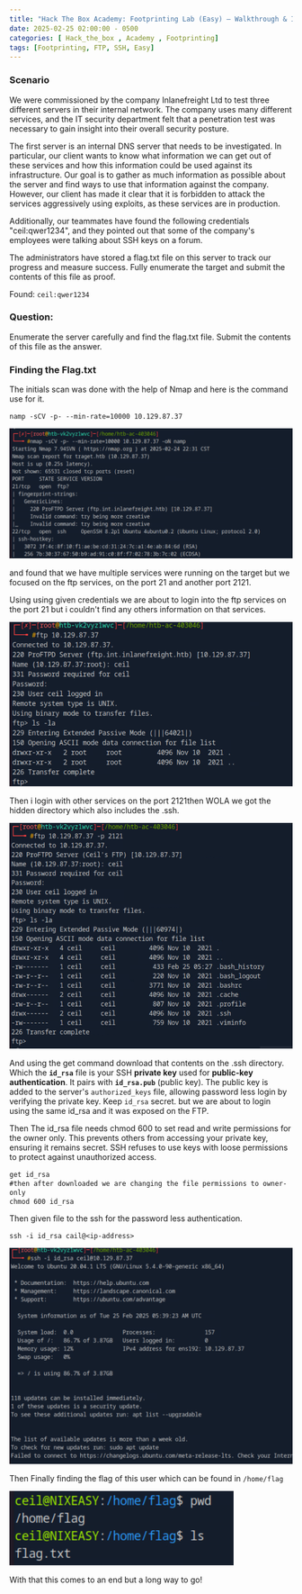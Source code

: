 ```yaml
---
title: "Hack The Box Academy: Footprinting Lab (Easy) — Walkthrough & Insights"
date: 2025-02-25 02:00:00 - 0500
categories: [ Hack_the_box , Academy , Footprinting]
tags: [Footprinting, FTP, SSH, Easy]
---
```


### Scenario

We were commissioned by the company Inlanefreight Ltd to test three different servers in their internal network. The company uses many different services, and the IT security department felt that a penetration test was necessary to gain insight into their overall security posture.

The first server is an internal DNS server that needs to be investigated. In particular, our client wants to know what information we can get out of these services and how this information could be used against its infrastructure. Our goal is to gather as much information as possible about the server and find ways to use that information against the company. However, our client has made it clear that it is forbidden to attack the services aggressively using exploits, as these services are in production.

Additionally, our teammates have found the following credentials "ceil:qwer1234", and they pointed out that some of the company's employees were talking about SSH keys on a forum.

The administrators have stored a flag.txt file on this server to track our progress and measure success. Fully enumerate the target and submit the contents of this file as proof.

Found: `ceil:qwer1234`


### Question:

 Enumerate the server carefully and find the flag.txt file. Submit the contents of this file as the answer.

### Finding the Flag.txt

The initials scan was done with the help of Nmap and here is the command use for it.

```
namp -sCV -p- --min-rate=10000 10.129.87.37
```


![alt text](</assets/img/Pasted image 20250225105529.png>)

and found that we have multiple services were running on the target but we focused on the ftp services, on the port 21 and another port 2121.

Using using given credentials we are about to login into the ftp services on the port 21
but i couldn't find any others information on that services.

![alt text](</assets/img/Pasted image 20250225105931.png>)

Then i login with other services on the port 2121then WOLA we got the hidden directory which also includes the .ssh.

![alt text](</assets/img/Pasted image 20250225110121.png>)

And using the get command download that contents on the .ssh directory. Which the **`id_rsa`** file is your SSH **private key** used for **public-key authentication**. It pairs with **`id_rsa.pub`** (public key). The public key is added to the server's `authorized_keys` file, allowing password less login by verifying the private key. Keep `id_rsa` secret. but we are about to login using the same id_rsa and it was exposed on the FTP.


Then The id_rsa file needs chmod 600 to set read and write permissions for the owner only. This prevents others from accessing your private key, ensuring it remains secret. SSH refuses to use keys with loose permissions to protect against unauthorized access.


```
get id_rsa
#then after downloaded we are changing the file permissions to owner-only
chmod 600 id_rsa
```

Then given file to the ssh for the password less authentication.

```
ssh -i id_rsa cail@<ip-address>
```

![alt text](</assets/img/Pasted image 20250225111204.png>)

Then Finally finding the flag of this user which can be found in `/home/flag`

![alt text](</assets/img/Pasted image 20250225111409.png>)

With that this comes to an end but a long way to go!